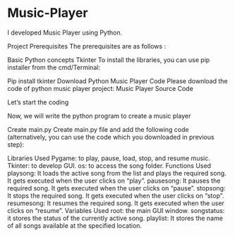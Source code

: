 # Music-Player
I developed Music Player using Python.

Project Prerequisites
The prerequisites are as follows :

Basic Python concepts
Tkinter
To install the libraries, you can use pip installer from the cmd/Terminal:

Pip install tkinter
Download Python Music Player Code
Please download the code of python music player project: Music Player Source Code

Let’s start the coding

Now, we will write the python program to create a music player

Create main.py
Create main.py file and add the following code (alternatively, you can use the code which you downloaded in previous step):

Libraries Used
Pygame: to play, pause, load, stop, and resume music.
Tkinter: to develop GUI.
os: to access the song folder.
Functions Used
playsong: It loads the active song from the list and plays the required song. It gets executed when the user clicks on “play”.
pausesong: It pauses the required song. It gets executed when the user clicks on “pause”.
stopsong: It stops the required song. It gets executed when the user clicks on “stop”.
resumesong: It resumes the required song. It gets executed when the user clicks on “resume”.
Variables Used
root: the main GUI window.
songstatus: it stores the status of the currently active song.
playlist: It stores the name of all songs available at the specified location.
